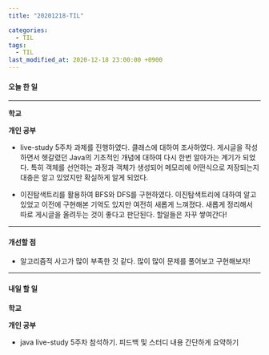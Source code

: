 ```yaml
---
title: "20201218-TIL"

categories:
  - TIL
tags:
  - TIL
last_modified_at: 2020-12-18 23:00:00 +0900
---
```


#### 오늘 한 일

---

__학교__

__개인 공부__

 - live-study 5주차 과제를 진행하였다. 클래스에 대하여 조사하였다. 게시글을 작성하면서 헷갈렸던 Java의 기초적인 개념에 대하여 다시 한번 알아가는 계기가 되었다. 특히 객체를 선언하는 과정과 객체가 생성되어 메모리에 어떤식으로 저장되는지 대충은 알고 있었지만 확실하게 알게 되었다.

 - 이진탐색트리를 활용하여 BFS와 DFS를 구현하였다. 이진탐색트리에 대하여 알고 있었고 이전에 구현해본 기억도 있지만 여전히 새롭게 느껴졌다. 새롭게 정리해서 따로 게시글을 올려두는 것이 좋다고 판단된다. 할일들은 자꾸 쌓여간다!

---

#### 개선할 점
 
 - 알고리즘적 사고가 많이 부족한 것 같다. 많이 많이 문제를 풀어보고 구현해보자!

---

#### 내일 할 일

__학교__

__개인 공부__

 - java live-study 5주차 참석하기. 피드백 및 스터디 내용 간단하게 요약하기
